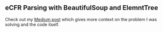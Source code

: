 ## eCFR Parsing with BeautifulSoup and ElemntTree
Check out my [Medium post](https://medium.com/@traintestbritt/ecfr-parsing-with-beautifulsoup-and-elementtree-8cf9d3ef8178?sk=5a5786192777e92350bed175c4603d0b)</b> which gives more context on the problem I was solving and the code itself.
